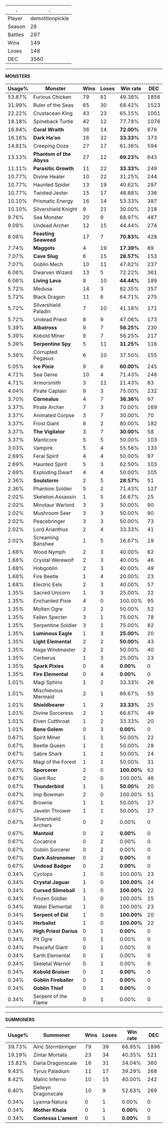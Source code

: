 .|.
|-|-
Player|demolitionpickle
Season|28
Battles|297
Wins|149
Loses|148
DEC|3560

---
**MONSTERS**

Usage%|Monster|Wins|Loses|Win rate|DEC|
-|-|-|-|-|-|
53.87%|Furious Chicken|79|81|49.38%|1856|
31.99%|Ruler of the Seas|65|30|68.42%|1523|
22.22%|Crustacean King|43|23|65.15%|1001|
18.18%|Spineback Turtle|42|12|77.78%|1076|
16.84%|**Coral Wraith**|36|14|**72.00%**|876|
16.16%|**Dark Ha'on**|16|32|**33.33%**|373|
14.81%|Creeping Ooze|27|17|61.36%|594|
13.13%|**Phantom of the Abyss**|27|12|**69.23%**|643|
11.11%|**Parasitic Growth**|11|22|**33.33%**|249|
10.77%|Divine Healer|10|22|31.25%|244|
10.77%|Haunted Spider|13|19|40.62%|297|
10.77%|Twisted Jester|15|17|46.88%|336|
10.10%|Prismatic Energy|16|14|53.33%|387|
10.10%|Silvershield Knight|9|21|30.00%|218|
9.76%|Sea Monster|20|9|68.97%|487|
9.09%|Undead Archer|12|15|44.44%|274|
8.08%|**Feasting Seaweed**|17|7|**70.83%**|428|
7.74%|**Maggots**|4|19|**17.39%**|89|
7.07%|**Cave Slug**|6|15|**28.57%**|153|
7.07%|Goblin Mech|10|11|47.62%|237|
6.06%|Dwarven Wizard|13|5|72.22%|361|
6.06%|**Living Lava**|8|10|**44.44%**|189|
5.72%|Medusa|14|3|82.35%|357|
5.72%|Black Dragon|11|6|64.71%|275|
5.72%|Silvershield Paladin|7|10|41.18%|171|
5.72%|Undead Priest|8|9|47.06%|173|
5.39%|**Albatross**|9|7|**56.25%**|230|
5.39%|Kobold Miner|9|7|56.25%|217|
5.39%|**Serpentine Spy**|5|11|**31.25%**|116|
5.39%|Corrupted Pegasus|6|10|37.50%|155|
5.05%|**Ice Pixie**|9|6|**60.00%**|245|
4.71%|Sea Genie|10|4|71.43%|248|
4.71%|Armorsmith|3|11|21.43%|83|
4.04%|Pirate Captain|9|3|75.00%|232|
3.70%|**Cornealus**|4|7|**36.36%**|97|
3.37%|Pirate Archer|7|3|70.00%|169|
3.37%|Animated Corpse|3|7|30.00%|70|
3.37%|Frost Giant|8|2|80.00%|182|
3.37%|**The Vigilator**|3|7|**30.00%**|58|
3.37%|Manticore|5|5|50.00%|103|
3.03%|Vampire|5|4|55.56%|133|
2.69%|Feral Spirit|4|4|50.00%|97|
2.69%|Haunted Spirit|5|3|62.50%|103|
2.69%|Exploding Dwarf|4|4|50.00%|105|
2.36%|**Soulstorm**|2|5|**28.57%**|51|
2.36%|Phantom Soldier|5|2|71.43%|127|
2.02%|Skeleton Assassin|1|5|16.67%|25|
2.02%|Minotaur Warlord|3|3|50.00%|90|
2.02%|Mushroom Seer|3|3|50.00%|90|
2.02%|Peacebringer|3|3|50.00%|73|
2.02%|Lord Arianthus|2|4|33.33%|41|
2.02%|Screaming Banshee|1|5|16.67%|19|
1.68%|Wood Nymph|2|3|40.00%|62|
1.68%|Crystal Werewolf|2|3|40.00%|46|
1.68%|Hobgoblin|2|3|40.00%|49|
1.68%|Fire Beetle|1|4|20.00%|23|
1.68%|Electric Eels|2|3|40.00%|57|
1.35%|Sacred Unicorn|1|3|25.00%|22|
1.35%|Enchanted Pixie|4|0|100.00%|95|
1.35%|Molten Ogre|2|2|50.00%|52|
1.35%|Fallen Specter|3|1|75.00%|78|
1.35%|Serpentine Soldier|3|1|75.00%|82|
1.35%|**Luminous Eagle**|1|3|**25.00%**|20|
1.35%|**Light Elemental**|2|2|**50.00%**|43|
1.35%|Naga Windmaster|2|2|50.00%|40|
1.35%|Cerberus|1|3|25.00%|23|
1.35%|**Spark Pixies**|0|4|**0.00%**|0|
1.35%|**Fire Elemental**|0|4|**0.00%**|0|
1.01%|Magi Sphinx|1|2|33.33%|26|
1.01%|Mischievous Mermaid|2|1|66.67%|55|
1.01%|**Shieldbearer**|1|2|**33.33%**|25|
1.01%|Divine Sorceress|2|1|66.67%|49|
1.01%|Elven Cutthroat|1|2|33.33%|20|
1.01%|**Bone Golem**|0|3|**0.00%**|0|
0.67%|Spirit Miner|1|1|50.00%|22|
0.67%|Beetle Queen|1|1|50.00%|28|
0.67%|Sabre Shark|1|1|50.00%|24|
0.67%|Magi of the Forest|1|1|50.00%|31|
0.67%|**Sporcerer**|2|0|**100.00%**|62|
0.67%|Giant Roc|2|0|100.00%|46|
0.67%|**Thunderbird**|1|1|**50.00%**|20|
0.67%|Imp Bowman|2|0|100.00%|51|
0.67%|Brownie|1|1|50.00%|27|
0.67%|Javelin Thrower|1|1|50.00%|27|
0.67%|Silvershield Archers|0|2|0.00%|0|
0.67%|**Mantoid**|0|2|**0.00%**|0|
0.67%|Cocatrice|0|2|0.00%|0|
0.67%|Goblin Sorcerer|0|2|0.00%|0|
0.67%|**Dark Astronomer**|0|2|**0.00%**|0|
0.67%|**Undead Badger**|0|2|**0.00%**|0|
0.34%|Cyclops|1|0|100.00%|23|
0.34%|**Crystal Jaguar**|1|0|**100.00%**|24|
0.34%|**Cursed Slimeball**|1|0|**100.00%**|22|
0.34%|Frozen Soldier|1|0|100.00%|15|
0.34%|Water Elemental|1|0|100.00%|23|
0.34%|**Serpent of Eld**|1|0|**100.00%**|20|
0.34%|**Herbalist**|1|0|**100.00%**|22|
0.34%|**High Priest Darius**|0|1|**0.00%**|0|
0.34%|Pit Ogre|0|1|0.00%|0|
0.34%|Peaceful Giant|0|1|0.00%|0|
0.34%|Earth Elemental|0|1|0.00%|0|
0.34%|Skeletal Warrior|0|1|0.00%|0|
0.34%|**Kobold Bruiser**|0|1|**0.00%**|0|
0.34%|**Goblin Fireballer**|0|1|**0.00%**|0|
0.34%|**Goblin Thief**|0|1|**0.00%**|0|
0.34%|Serpent of the Flame|0|1|0.00%|0|

---
**SUMMONERS**

Usage%|Summoner|Wins|Loses|Win rate|DEC|
-|-|-|-|-|-|
39.73%|Alric Stormbringer|79|39|66.95%|1896|
19.19%|Zintar Mortalis|23|34|40.35%|521|
15.82%|Daria Dragonscale|16|31|34.04%|360|
9.43%|Tyrus Paladium|11|17|39.29%|268|
8.42%|Malric Inferno|10|15|40.00%|242|
6.40%|Delwyn Dragonscale|10|9|52.63%|269|
0.34%|Lyanna Natura|0|1|0.00%|0|
0.34%|**Mother Khala**|0|1|**0.00%**|0|
0.34%|**Contessa L'ament**|0|1|**0.00%**|0|
